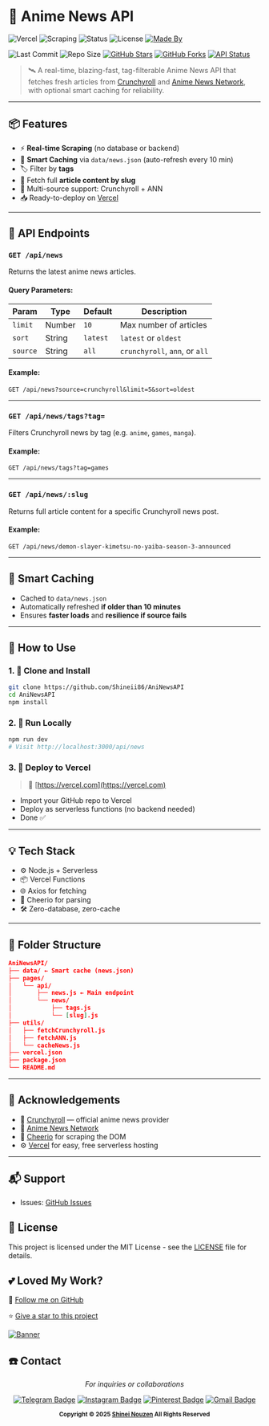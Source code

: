 # 📰 Anime News API

![Vercel](https://img.shields.io/badge/Deployed%20On-Vercel-black?logo=vercel)
![Scraping](https://img.shields.io/badge/Scraper-Cheerio-yellow?logo=javascript)
![Status](https://img.shields.io/badge/API-Stable-green)
![License](https://img.shields.io/badge/License-MIT-blue)
[![Made By](https://img.shields.io/badge/Made%20by-Shinei%20Nouzen-critical)](https://github.com/Shineii86)

![Last Commit](https://img.shields.io/github/last-commit/Shineii86/AniNewsAPI?style=for-the-badge)
![Repo Size](https://img.shields.io/github/repo-size/Shineii86/AniNewsAPI?style=for-the-badge) [![GitHub Stars](https://img.shields.io/github/stars/Shineii86/AniNewsAPI?style=for-the-badge)](https://github.com/Shineii86/AniNewsAPI/stargazers) [![GitHub Forks](https://img.shields.io/github/forks/Shineii86/AniNewsAPI?style=for-the-badge)](https://github.com/Shineii86/AniNewsAPI/fork)
[![API Status](https://img.shields.io/website?down_color=lightgrey&down_message=offline&label=API%20Status&style=for-the-badge&up_color=green&up_message=online&url=https%3A%2F%2Faninews.vercel.app)](https://aninews.vercel.app)


> 🛰️ A real-time, blazing-fast, tag-filterable Anime News API that fetches fresh articles from [Crunchyroll](https://www.crunchyroll.com/news) and [Anime News Network](https://www.animenewsnetwork.com/), with optional smart caching for reliability.

---

## 📦 Features

- ⚡ **Real-time Scraping** (no database or backend)
- 🔁 **Smart Caching** via `data/news.json` (auto-refresh every 10 min)
- 🏷️ Filter by **tags**
- 📄 Fetch full **article content by slug**
- 🧩 Multi-source support: Crunchyroll + ANN
- 📥 Ready-to-deploy on [Vercel](https://vercel.com)

---

## 📡 API Endpoints

### `GET /api/news`

Returns the latest anime news articles.

#### Query Parameters:

| Param     | Type     | Default     | Description                                  |
|-----------|----------|-------------|----------------------------------------------|
| `limit`   | Number   | `10`        | Max number of articles                       |
| `sort`    | String   | `latest`    | `latest` or `oldest`                         |
| `source`  | String   | `all`       | `crunchyroll`, `ann`, or `all`               |

#### Example:
```http
GET /api/news?source=crunchyroll&limit=5&sort=oldest
````

---

### `GET /api/news/tags?tag=`

Filters Crunchyroll news by tag (e.g. `anime`, `games`, `manga`).

#### Example:

```http
GET /api/news/tags?tag=games
```

---

### `GET /api/news/:slug`

Returns full article content for a specific Crunchyroll news post.

#### Example:

```http
GET /api/news/demon-slayer-kimetsu-no-yaiba-season-3-announced
```

---

## 🧠 Smart Caching

* Cached to `data/news.json`
* Automatically refreshed **if older than 10 minutes**
* Ensures **faster loads** and **resilience if source fails**

---

## 🚀 How to Use

### 1. 👾 Clone and Install

```bash
git clone https://github.com/Shineii86/AniNewsAPI
cd AniNewsAPI
npm install
```

### 2. 🚗 Run Locally

```bash
npm run dev
# Visit http://localhost:3000/api/news
```

### 3. 🚀 Deploy to Vercel

> 🔗 [https://vercel.com](https://vercel.com)

* Import your GitHub repo to Vercel
* Deploy as serverless functions (no backend needed)
* Done ✅

---

## 💡 Tech Stack

* ⚙️ Node.js + Serverless
* 📦 Vercel Functions
* 🌐 Axios for fetching
* 🧠 Cheerio for parsing
* 🛠️ Zero-database, zero-cache

---

## 📁 Folder Structure

```json
AniNewsAPI/
├── data/ ← Smart cache (news.json)
├── pages/
│   └── api/
│       ├── news.js ← Main endpoint
│       └── news/
│           ├── tags.js
│           └── [slug].js
├── utils/
│   ├── fetchCrunchyroll.js
│   ├── fetchANN.js
│   └── cacheNews.js
├── vercel.json
├── package.json
└── README.md
```

---

## 🙏 Acknowledgements

* 📰 [Crunchyroll](https://www.crunchyroll.com/news) — official anime news provider
* 📰 [Anime News Network](https://www.animenewsnetwork.com/)
* 🧠 [Cheerio](https://cheerio.js.org/) for scraping the DOM
* ⚙️ [Vercel](https://vercel.com) for easy, free serverless hosting

---

## 📬 Support

* Issues: [GitHub Issues](https://github.com/Shineii86/AniNewsAPI/issues)

## 🪪 License
This project is licensed under the MIT License - see the [LICENSE](LICENSE) file for details.

## 💕 Loved My Work?
🚨 [Follow me on GitHub](https://github.com/Shineii86/Shineii86)

⭐ [Give a star to this project](https://github.com/Shineii86/AniNewsAPI/)

<a href="https://github.com/Shineii86/AniNewsAPI">
<img src="https://github.com/Shineii86/AniPay/blob/main/Source/Banner6.png" alt="Banner">
</a>

## ☎️ Contact

<div align="center">
  
  *For inquiries or collaborations*
     
[![Telegram Badge](https://img.shields.io/badge/-Telegram-2CA5E0?style=flat&logo=Telegram&logoColor=white)](https://telegram.me/Shineii86 "Contact on Telegram")
[![Instagram Badge](https://img.shields.io/badge/-Instagram-C13584?style=flat&logo=Instagram&logoColor=white)](https://instagram.com/ikx7.a "Follow on Instagram")
[![Pinterest Badge](https://img.shields.io/badge/-Pinterest-E60023?style=flat&logo=Pinterest&logoColor=white)](https://pinterest.com/ikx7a "Follow on Pinterest")
[![Gmail Badge](https://img.shields.io/badge/-Gmail-D14836?style=flat&logo=Gmail&logoColor=white)](mailto:ikx7a@hotmail.com "Send an Email")

  <sup><b>Copyright © 2025 <a href="https://telegram.me/Shineii86">Shinei Nouzen</a> All Rights Reserved</b></sup>

</div>
